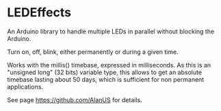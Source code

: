 LEDEffects
==========

An Arduino library to handle multiple LEDs in parallel without blocking the Arduino.

Turn on, off, blink, either permanently or during a given time.

Works with the millis() timebase, expressed in milliseconds.
As this is an "unsigned long" (32 bits) variable type, this allows to get an absolute timebase lasting about 50 days, which is sufficient for non permanent applications.

See page https://github.com/AlanUS for details.
